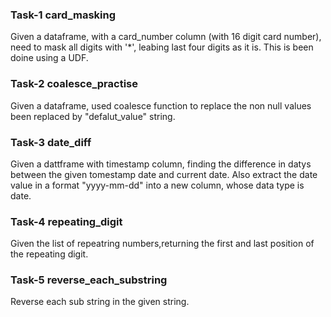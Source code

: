 ### Task-1 card_masking
Given a dataframe, with a card_number column (with 16 digit card number), need to mask all digits with '*', leabing last four digits as it is.
This is been doine using a UDF.

### Task-2 coalesce_practise
Given a dataframe, used coalesce function to replace the non null values been replaced by "defalut_value" string.

### Task-3 date_diff
Given a dattframe with timestamp column, finding the difference in datys between the given tomestamp date and current date.
Also extract the date value in a format "yyyy-mm-dd" into a new column, whose data type is date.

### Task-4 repeating_digit
Given the list of repeatring numbers,returning the first and last position of the repeating digit.

### Task-5 reverse_each_substring
Reverse each sub string in the given string. 
